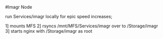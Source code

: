 #Imagr Node

run Services/imagr locally for epic speed increases;

1] mounts MFS 
2] rsyncs /mnt/MFS/Services/imagr over to /Storage/imagr 
3] starts nginx with /Storage/imagr as root
